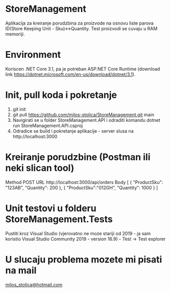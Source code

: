 # StoreManagement
Aplikacija za kreiranje porudzbina za proizvode na osnovu liste parova ID(Store Keeping Unit - Sku)<->Quantity. Test proizvodi se cuvaju u RAM memoriji.

# Environment
Koriscen .NET Core 3.1, pa je potreban ASP.NET Core Runtime (download link https://dotnet.microsoft.com/en-us/download/dotnet/3.1).

# Init, pull koda i pokretanje
1. git init
2. git pull https://github.com/milos-stolica/StoreManagement.git main
3. Navigirati se u folder StoreManagement.API i odraditi komandu dotnet run StoreManagement.API.csproj
4. Odradice se build i pokretanje aplikacije - server slusa na http://localhost:3000

# Kreiranje porudzbine (Postman ili neki slican tool)
Method POST
URL http://localhost:3000/api/orders
Body
[
    {
        "ProductSku": "123AB",
        "Quantity": 200
    },
    {
        "ProductSku":"012GH",
        "Quantity": 1000
    }
]

# Unit testovi u folderu StoreManagement.Tests
Pustiti kroz Visual Studio (vjerovatno ne moze stariji od 2019 - ja sam koristio Visual Studio Community 2019 - version 16.9) - Test -> Test explorer 

# U slucaju problema mozete mi pisati na mail
milos_stolica@hotmail.com
